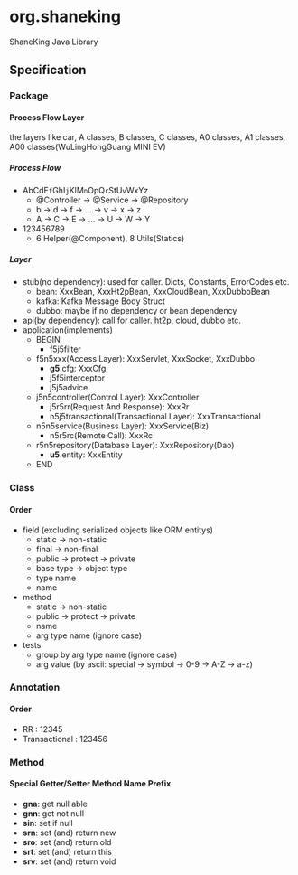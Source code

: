 # org.shaneking
ShaneKing Java Library

## Specification
### Package
#### Process Flow Layer
the layers like car, A classes, B classes, C classes, A0 classes, A1 classes, A00 classes(WuLingHongGuang MINI EV)

##### Process Flow
- AbCdE`f`GhI`j`KlM`n`OpQ`r`StU`v`WxYz
  - @Controller -> @Service -> @Repository
  - b -> d -> f -> ... -> v -> x -> z
  - A -> C -> E -> ... -> U -> W -> Y
- 123456789
  - 6 Helper(@Component), 8 Utils(Statics)

##### Layer
- stub(no dependency): used for caller. Dicts, Constants, ErrorCodes etc.
  - bean: XxxBean, XxxHt2pBean, XxxCloudBean, XxxDubboBean
  - kafka: Kafka Message Body Struct
  - dubbo: maybe if no dependency or bean dependency
- api(by dependency): call for caller. ht2p, cloud, dubbo etc.
- application(implements)
  - BEGIN
    - f5j5filter
  - f5n5xxx(Access Layer): XxxServlet, XxxSocket, XxxDubbo
    - **g5**.cfg: XxxCfg
    - j5f5interceptor
    - j5j5advice
  - j5n5controller(Control Layer): XxxController
    - j5r5rr(Request And Response): XxxRr
    - n5j5transactional(Transactional Layer): XxxTransactional
  - n5n5service(Business Layer): XxxService(Biz)
    - n5r5rc(Remote Call): XxxRc
  - r5n5repository(Database Layer): XxxRepository(Dao)
    - **u5**.entity: XxxEntity
  - END

### Class
#### Order
- field (excluding serialized objects like ORM entitys)
  - static -> non-static
  - final -> non-final
  - public -> protect -> private
  - base type -> object type
  - type name
  - name
- method
  - static -> non-static
  - public -> protect -> private
  - name
  - arg type name (ignore case)
- tests
  - group by arg type name (ignore case)
  - arg value (by ascii: special -> symbol -> 0-9 -> A-Z -> a-z)

### Annotation
#### Order
- RR : 12345
- Transactional : 123456

### Method
#### Special Getter/Setter Method Name Prefix
- **gna**: get null able
- **gnn**: get not null
- **sin**: set if null
- **srn**: set (and) return new
- **sro**: set (and) return old
- **srt**: set (and) return this
- **srv**: set (and) return void
